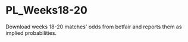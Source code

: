 PL_Weeks18-20
=============

Download weeks 18-20 matches' odds from betfair and reports them as implied probabilities.
